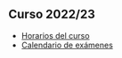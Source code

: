 ## Curso 2022/23

- [Horarios del curso](https://udcgal.sharepoint.com/:b:/s/repositoriofic/EY0ocRkpkC9CgytB1tMFM7cBaZmq-TKjHfCqf2ysGrjn0g)
- [Calendario de exámenes](https://udcgal.sharepoint.com/:b:/s/repositoriofic/EfoOt-PtPuVLhIfvK1m2S-gBPiHkiTgXVxnNI-xXCeOXWw?e=B2JKTF)

